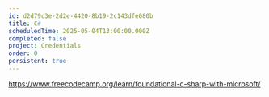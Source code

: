 ```yaml
---
id: d2d79c3e-2d2e-4420-8b19-2c143dfe080b
title: C#
scheduledTime: 2025-05-04T13:00:00.000Z
completed: false
project: Credentials
order: 0
persistent: true
---
```


https://www.freecodecamp.org/learn/foundational-c-sharp-with-microsoft/